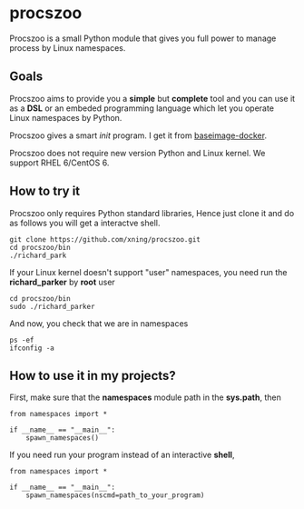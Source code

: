 procszoo
========

Procszoo is a small Python module that gives you full
power to manage process by Linux namespaces.

Goals
-----

Procszoo aims to provide you a **simple** but **complete**
tool and you can use it as a **DSL** or an embeded
programming language which let you operate Linux namespaces
by Python.

Procszoo gives a smart *init* program. I get it from
[baseimage-docker](https://github.com/phusion/baseimage-docker).

Procszoo does not require new version Python and Linux
kernel. We support RHEL 6/CentOS 6.

How to try it
-------------

Procszoo only requires Python standard libraries, Hence just clone it
and do as follows you will get a interactve shell.

    git clone https://github.com/xning/procszoo.git
    cd procszoo/bin
    ./richard_park

If your Linux kernel doesn't support "user" namespaces, you need
run the **richard_parker** by **root** user

    cd procszoo/bin
    sudo ./richard_parker

And now, you check that we are in namespaces

    ps -ef
    ifconfig -a

How to use it in my projects?
-----------------------------

First, make sure that the **namespaces** module path in the **sys.path**,
then

    from namespaces import *
    
    if __name__ == "__main__":
        spawn_namespaces()

If you need run your program instead of an interactive **shell**, 

    from namespaces import *
    
    if __name__ == "__main__":
        spawn_namespaces(nscmd=path_to_your_program)
        

